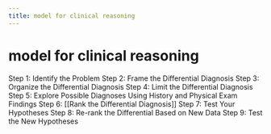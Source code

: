 ```yaml
---
title: model for clinical reasoning
---
```

# model for clinical reasoning

Step 1: Identify the Problem
Step 2: Frame the Differential Diagnosis
Step 3: Organize the Differential Diagnosis
Step 4: Limit the Differential Diagnosis
Step 5: Explore Possible Diagnoses Using History and Physical Exam Findings
Step 6: [[Rank the Differential Diagnosis]]
Step 7: Test Your Hypotheses
Step 8: Re-rank the Differential Based on New Data
Step 9: Test the New Hypotheses
